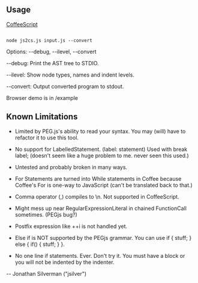 Usage
----------

[CoffeeScript](http://www.coffeescript.com)

<code>
node js2cs.js input.js --convert
</code>

Options: --debug, --ilevel, --convert

--debug: Print the AST tree to STDIO.

--ilevel: Show node types, names and indent levels.

--convert: Output converted program to stdout.

Browser demo is in /example

Known Limitations
--------------------

* Limited by PEG.js's ability to read your syntax. You may (will) have to refactor it to use this tool.

* No support for LabelledStatement. (label: statement) Used with break label; (doesn't seem like a huge problem to me. never seen this used.)

* Untested and probably broken in many ways.

* For Statements are turned into While statements in Coffee because Coffee's For is one-way to JavaScript (can't be translated back to that.)

* Comma operator (,) compiles to \n. Not supported in CoffeeScript.

* Might mess up near RegularExpressionLiteral in chained FunctionCall sometimes. (PEGjs bug?)

* Postfix expression like ++i is not handled yet.

* Else if is NOT supported by the PEGjs grammar. You can use if { stuff; } else { if() { stuff; } }.

* No one line if statements. Ever. Don't try it. You must have a block or you will not be indented by the indenter.

--
Jonathan Silverman ("jsilver")
